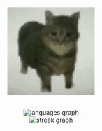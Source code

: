 <div align="center">
  <img height="200" src="https://github.com/norizara/norizara/blob/main/maxwell-the-cat.gif?raw=true"  />
</div>

###

<h2 align="center"></h2>

###

<div align="center">
  <img src="https://github-readme-stats.vercel.app/api/top-langs?username=norizara&locale=en&hide_title=true&layout=compact&card_width=320&langs_count=5&theme=gruvbox&hide_border=true" height="161" alt="languages graph" /> <br>
  <img src="https://streak-stats.demolab.com?user=norizara&locale=en&mode=weekly&theme=gruvbox&hide_border=true&border_radius=0&date_format=%5BY.%5Dn.j" height="150" alt="streak graph"  />
</div>
